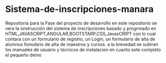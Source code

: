 # Sistema-de-inscripciones-manara
Repositoria para la Fase del proyecto de desarrollo
en este repositorio se vera la onstrucción del sistema de inscripciones
basado y progrmado en HTML,JAVASCRIPT,ANGULAR,BOOTSTARP,CSS,JavasCRIPT
con lo cual contara con un formulario de registro, un Login, un formulario de alta de alumnos 
fomulario de alta de maestros y cursos.
a la brevedad se subiran los manuales de usuario y tecnicos de instalacion en cuanto este completo el pequeño demo 
